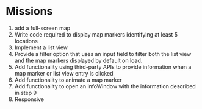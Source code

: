 # Missions
1. add a full-screen map
2. Write code required to display map markers identifying at least 5 locations
3. Implement a list view
4. Provide a filter option that uses an input field to filter both the list view and the map markers displayed by default on load. 
5. Add functionality using third-party APIs to provide information when a map marker or list view entry is clicked
6. Add functionality to animate a map marker
7. Add functionality to open an infoWindow with the information described in step 9
8. Responsive

